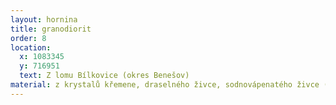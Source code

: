 ```yaml
---
layout: hornina
title: granodiorit
order: 8
location:
  x: 1083345
  y: 716951
  text: Z lomu Bílkovice (okres Benešov)
material: z krystalů křemene, draselného živce, sodnovápenatého živce (plagioklasu) , biotitu, amfibolu, apatitu a dalších minerálů
---
```


